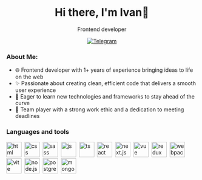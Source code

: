 
<div align="center">
    <h1>Hi there, I'm Ivan👋</h1>
    <p>Frontend developer</p>
    <a href="https://t.me/ivanbutakov0" targe="_blank">
        <img alt="Telegram" src="https://img.shields.io/badge/Telegram-blue?style=for-the-badge&logo=Telegram">
    </a>
</div>

<h3>About Me:</h3>
<ul>
    <li>🌐 Frontend developer with 1+ years of experience bringing ideas to life on the web</li>
    <li>✨ Passionate about creating clean, efficient code that delivers a smooth user experience</li>
    <li>🌱 Eager to learn new technologies and frameworks to stay ahead of the curve</li>
    <li>🤝 Team player with a strong work ethic and a dedication to meeting deadlines</li>
</ul>

<h3>Languages and tools</h3>
<div>
    <img src="https://cdn.jsdelivr.net/gh/devicons/devicon@latest/icons/html5/html5-original.svg" title="html" width="40" height="40"/>&nbsp
    <img src="https://cdn.jsdelivr.net/gh/devicons/devicon@latest/icons/css3/css3-original.svg" title="css" width="40" height="40"/>&nbsp
    <img src="https://cdn.jsdelivr.net/gh/devicons/devicon@latest/icons/sass/sass-original.svg" title="sass" width="40" height="40"/>&nbsp
    <img src="https://cdn.jsdelivr.net/gh/devicons/devicon@latest/icons/javascript/javascript-original.svg" title="js" width="40" height="40"/>&nbsp
    <img src="https://cdn.jsdelivr.net/gh/devicons/devicon@latest/icons/typescript/typescript-original.svg" title="ts" width="40" height="40"/>&nbsp
    <img src="https://cdn.jsdelivr.net/gh/devicons/devicon@latest/icons/react/react-original-wordmark.svg" title="react" width="40" height="40"/>&nbsp
    <img src="https://cdn.jsdelivr.net/gh/devicons/devicon@latest/icons/nextjs/nextjs-original.svg" title="next.js" width="40" height="40"/>&nbsp
    <img src="https://cdn.jsdelivr.net/gh/devicons/devicon@latest/icons/vuejs/vuejs-original-wordmark.svg" title="vue" width="40" height="40"/>&nbsp
    <img src="https://cdn.jsdelivr.net/gh/devicons/devicon@latest/icons/redux/redux-original.svg" title="redux" width="40" height="40"/>&nbsp
    <img src="https://cdn.jsdelivr.net/gh/devicons/devicon@latest/icons/webpack/webpack-original.svg" title="webpack" width="40" height="40"/>&nbsp
    <img src="https://cdn.jsdelivr.net/gh/devicons/devicon@latest/icons/vitejs/vitejs-original.svg" title="vite" width="40" height="40"/>&nbsp
    <img src="https://cdn.jsdelivr.net/gh/devicons/devicon@latest/icons/nodejs/nodejs-plain-wordmark.svg" title="node.js" width="40" height="40"/>&nbsp
    <img src="https://cdn.jsdelivr.net/gh/devicons/devicon@latest/icons/postgresql/postgresql-original.svg" title="postgreSQL" width="40" height="40"/>&nbsp
    <img src="https://cdn.jsdelivr.net/gh/devicons/devicon@latest/icons/mongodb/mongodb-plain-wordmark.svg" title="mongoDB" width="40" height="40"/>&nbsp
</div>


<!--
**ivanbutakov0/ivanbutakov0** is a ✨ _special_ ✨ repository because its `README.md` (this file) appears on your GitHub profile.

Here are some ideas to get you started:

- 🔭 I’m currently working on ...
- 🌱 I’m currently learning ...
- 👯 I’m looking to collaborate on ...
- 🤔 I’m looking for help with ...
- 💬 Ask me about ...
- 📫 How to reach me: ...
- 😄 Pronouns: ...
- ⚡ Fun fact: ...
-->

